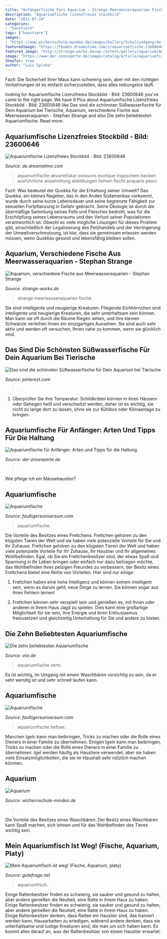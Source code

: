```yaml
---
title: "Anfängerfische Fürs Aquarium ~ Strange Meerwasseraquarien Fische"
description: "Aquariumfische lizenzfreies stockbild"
date: "2022-07-24"
categories:
- "haustiere"
tags: ["haustiere"]
images:
- "https://www.wichernschule-minden.de/images/Gallery/Schulrundgang/de_aquarium_fisch_800_0.jpg"
featuredImage: "https://thumbs.dreamstime.com/z/aquariumfische-23600646.jpg"
featured_image: "http://strange-works.de/wp-content/gallery/aquarium/Aquarium-11.JPG"
image: "https://www.der-zooexperte.de/image/catalog/article/aquariumfische-fur-anfangerarten.jpg"
ShowToc: true
author: "Luis Spinka"
---
```



Fazit: Die Sicherheit Ihrer Maus kann schwierig sein, aber mit den richtigen Vorkehrungen ist es einfach sicherzustellen, dass alles reibungslos läuft.

	

		
looking for Aquariumfische Lizenzfreies Stockbild - Bild: 23600646 you've came to the right page. We have 9 Pics about Aquariumfische Lizenzfreies Stockbild - Bild: 23600646 like Das sind die schönsten Süßwasserfische für Dein Aquarium bei Tierische, Aquarium, verschiedene Fische aus Meerwasseraquarien - Stephan Strange and also Die zehn beliebtesten Aquariumfische. Read more:
		
    
## Aquariumfische Lizenzfreies Stockbild - Bild: 23600646

<img loading=lazy src="https://thumbs.dreamstime.com/z/aquariumfische-23600646.jpg" onerror="this.onerror=null;this.src='https://tse2.mm.bing.net/th?id=OIP._aWeDjcWBKQyKRdxV9kU6wHaH6&amp;pid=15.1';" alt="Aquariumfische Lizenzfreies Stockbild - Bild: 23600646">

_Source: de.dreamstime.com_

>aquariumfische akvariefiskar poissons exotique tropischem becken ausführliche ansammlung abbildungen hohem fischt acquario pesci. 

	

Fazit: Was bedeutet der Quokka für die Erhaltung seiner Umwelt?
Das Quokka, ein kleines Nagetier, das in den Anden Südamerikas vorkommt, wurde durch seine kurze Lebensdauer und seine begrenzte Fähigkeit zur sexuellen Fortpflanzung in Gefahr gebracht. Seine Ökologie ist durch die übermäßige Sammlung seines Fells und Fleisches bedroht, was für die Erschöpfung seines Lebensraums und den Verlust seiner Populationen verantwortlich ist. Obwohl es viele mögliche Lösungen für dieses Problem gibt, einschließlich der Legalisierung des Pelzhandels und der Verringerung der Umweltverschmutzung, ist klar, dass sie gemeinsam erlassen werden müssen, wenn Quokkas gesund und lebensfähig bleiben sollen.

    
## Aquarium, Verschiedene Fische Aus Meerwasseraquarien - Stephan Strange

<img loading=lazy src="http://strange-works.de/wp-content/gallery/aquarium/Aquarium-11.JPG" onerror="this.onerror=null;this.src='https://tse1.mm.bing.net/th?id=OIP.O632HQsvN-u4moOG9zd5NAHaE8&amp;pid=15.1';" alt="Aquarium, verschiedene Fische aus Meerwasseraquarien - Stephan Strange">

_Source: strange-works.de_

>strange meerwasseraquarien fische. 

	

Sie sind intelligente und neugierige Kreaturen.
Fliegende Eichhörnchen sind intelligente und neugierige Kreaturen, die sehr unterhaltsam sein können. Man kann sie oft durch die Bäume fliegen sehen, und ihre kleinen Schwänze verleihen ihnen ein einzigartiges Aussehen. Sie sind auch sehr aktiv und werden oft versuchen, Ihnen nahe zu kommen, wenn sie glücklich sind.

    
## Das Sind Die Schönsten Süßwasserfische Für Dein Aquarium Bei Tierische

<img loading=lazy src="https://i.pinimg.com/736x/4f/40/34/4f4034dbfc6fe89501da03ccf7134288--aquarium-news.jpg" onerror="this.onerror=null;this.src='https://tse1.mm.bing.net/th?id=OIP.a1s7GzuxCnyljeQZmuiesAHaFY&amp;pid=15.1';" alt="Das sind die schönsten Süßwasserfische für Dein Aquarium bei Tierische">

_Source: pinterest.com_

>. 

	

1) Überprüfen Sie ihre Temperatur: Schildkröten können in ihren Häusern oder Gehegen heiß und verschwitzt werden, daher ist es wichtig, sie nicht zu lange dort zu lassen, ohne sie zur Kühlbox oder Klimaanlage zu bringen.

    
## Aquariumfische Für Anfänger: Arten Und Tipps Für Die Haltung

<img loading=lazy src="https://www.der-zooexperte.de/image/catalog/article/aquariumfische-fur-anfangerarten.jpg" onerror="this.onerror=null;this.src='https://tse3.mm.bing.net/th?id=OIP.urI5Spt5iaIVJKrGcDXb1AHaE6&amp;pid=15.1';" alt="Aquariumfische für Anfänger: Arten und Tipps für die Haltung">

_Source: der-zooexperte.de_

>. 

	

Wie pflege ich ein Mäusehaustier?

    
## Aquariumfische

<img loading=lazy src="http://faultigersuniversum.com/media/images/aquariumfisch-37-large.jpg" onerror="this.onerror=null;this.src='https://tse3.mm.bing.net/th?id=OIP.YA5SV8yLc2KiB1ADWbh4fgHaE5&amp;pid=15.1';" alt="Aquariumfische">

_Source: faultigersuniversum.com_

>aquariumfische. 

	

Die Vorteile des Besitzes eines Frettchens: Frettchen gehören zu den klügsten Tieren der Welt und sie haben viele potenzielle Vorteile für Sie und Ihr Zuhause.
Frettchen gehören zu den klügsten Tieren der Welt und haben viele potenzielle Vorteile für Ihr Zuhause, Ihr Haustier und Ihr allgemeines Wohlbefinden. Egal, ob Sie ein Frettchenbesitzer sind, der etwas Spaß und Spannung in Ihr Leben bringen oder einfach nur dazu beitragen möchte, das Wohlbefinden Ihres pelzigen Freundes zu verbessern, der Besitz eines Frettchens bietet eine Reihe von Vorteilen. Hier sind nur einige:
1) Frettchen haben eine hohe Intelligenz und können extrem intelligent sein, wenn es darum geht, neue Dinge zu lernen. Sie können sogar aus ihren Fehlern lernen!

2) Frettchen können sehr verspielt sein und genießen es, mit Ihnen oder anderen in Ihrem Haus Jagd zu spielen. Dies kann eine großartige Möglichkeit für sie sein, ihre Energie und ihren Enthusiasmus freizusetzen und gleichzeitig Unterhaltung für Sie und andere zu bieten.

    
## Die Zehn Beliebtesten Aquariumfische

<img loading=lazy src="http://ais.vox.de/galerie/1877047/0x460/die-zehn-beliebtesten-aquariumfische.jpg" onerror="this.onerror=null;this.src='https://tse1.mm.bing.net/th?id=OIP.pEVxz8Cq8YktCjxjJs1q3QHaEK&amp;pid=15.1';" alt="Die zehn beliebtesten Aquariumfische">

_Source: vox.de_

>aquariumfische zehn. 

	

Es ist wichtig, im Umgang mit einem Waschbären vorsichtig zu sein, da er sehr wendig ist und sehr schnell laufen kann.

    
## Aquariumfische

<img loading=lazy src="http://faultigersuniversum.com/media/images/aquariumfisch-28-large.jpg" onerror="this.onerror=null;this.src='https://tse4.mm.bing.net/th?id=OIP._Oh9ejS1cfu2D7Tt5m0LEQHaE5&amp;pid=15.1';" alt="Aquariumfische">

_Source: faultigersuniversum.com_

>aquariumfische tiefsee. 

	

Manchen Igeln kann man beibringen, Tricks zu machen oder die Rolle eines Dieners in einer Familie zu übernehmen.
Einigen Igeln kann man beibringen, Tricks zu machen oder die Rolle eines Dieners in einer Familie zu übernehmen. Igel werden häufig als Haustiere verwendet, aber sie haben viele Einsatzmöglichkeiten, die sie im Haushalt sehr nützlich machen könnten.

    
## Aquarium

<img loading=lazy src="https://www.wichernschule-minden.de/images/Gallery/Schulrundgang/de_aquarium_fisch_800_0.jpg" onerror="this.onerror=null;this.src='https://tse1.mm.bing.net/th?id=OIP.zyZzSn3q7nOWm7f3jR9p0AHaDm&amp;pid=15.1';" alt="Aquarium">

_Source: wichernschule-minden.de_

>. 

	

Die Vorteile des Besitzes eines Waschbären: Der Besitz eines Waschbären kann Spaß machen, sich lohnen und für das Wohlbefinden des Tieres wichtig sein.

    
## Mein Aquariumfisch Ist Weg! (Fische, Aquarium, Platy)

<img loading=lazy src="https://images.gutefrage.net/media/fragen/bilder/mein-aquariumfisch-ist-weg/0_full.jpg?v=1371216340000" onerror="this.onerror=null;this.src='https://tse3.mm.bing.net/th?id=OIP.911VolsGkuywx-JlpysZ-QAAAA&amp;pid=15.1';" alt="Mein Aquariumfisch ist weg! (Fische, Aquarium, platy)">

_Source: gutefrage.net_

>aquariumfisch. 

	

Einige Rattenbesitzer finden es schwierig, sie sauber und gesund zu halten, aber andere genießen die Neuheit, eine Ratte in ihrem Haus zu haben.
Einige Rattenbesitzer finden es schwierig, sie sauber und gesund zu halten, aber andere genießen die Neuheit, eine Ratte in ihrem Haus zu haben. Einige Rattenbesitzer denken, dass Ratten ein Haustier sind, das trainiert werden kann, Hausarbeiten zu erledigen, während andere denken, dass sie unterhaltsame und lustige Kreaturen sind, die man um sich haben kann. Es kommt alles darauf an, was der Rattenbesitzer von einem Haustier erwartet.

